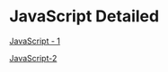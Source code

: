 # JavaScript Detailed

[JavaScript - 1](JavaScript%20-%201%203433888598154eabbbe40517e631e29a.md)

[JavaScript-2](JavaScript-2%2022236b0b5eee43eea8fd8faa749440b3.md)